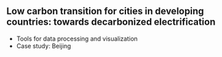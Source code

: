 ## Low carbon transition for cities in developing countries: towards decarbonized electrification 

* Tools for data processing and visualization
* Case study: Beijing